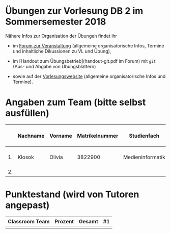 # Übungen zur Vorlesung DB 2 im Sommersemester 2018

Nähere Infos zur Organisation der Übungen findet ihr

- im [Forum zur Veranstaltung](https://forum-db.informatik.uni-tuebingen.de/c/ss18-db2)
    (allgemeine organisatorische Infos, Termine und inhaltliche Dikussionen zu VL und Übung),

- im [Handout zum Übungsbetrieb](handout-git.pdf im Forum) mit `git`
    (Aus- und Abgabe von Übungsblättern)

- sowie auf der [Vorlesungswebsite](https://db.inf.uni-tuebingen.de/teaching/DB2SS2018.html)
    (allgemeine organisatorische Infos und Termine).

# Angaben zum Team (bitte selbst ausfüllen)

|   | Nachname | Vorname | Matrikelnummer | Studienfach | Studiengang (B.Sc., M.Sc, ...) | Forum Username | Studentische E-Mail       |
|---|----------|---------|----------------|-------------|--------------------------------|----------------|---------------------------|
| 1.|     Klosok     |    Olivia     |       3822900         |     Medieninformatik        |      M.Sc.                          |     Oliviazxms           | olivia-magdalena.klosok@student.uni-tuebingen.de |
| 2.|          |         |                |             |                                |                | @student.uni-tuebingen.de |
  
# Punktestand (wird von Tutoren angepast)

| Classroom Team | Prozent     | Gesamt | #1   |
|----------------|-------------|--------|------|
|                |             |        |      |
